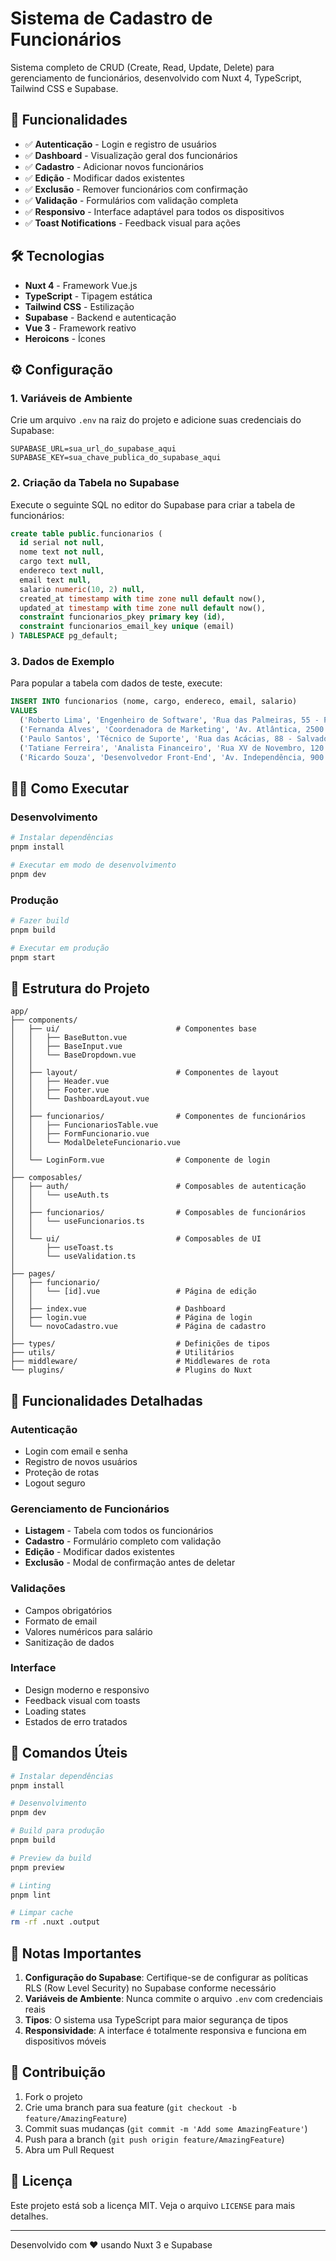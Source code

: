 # Sistema de Cadastro de Funcionários

Sistema completo de CRUD (Create, Read, Update, Delete) para gerenciamento de funcionários, desenvolvido com Nuxt 4, TypeScript, Tailwind CSS e Supabase.

## 🚀 Funcionalidades

- ✅ **Autenticação** - Login e registro de usuários
- ✅ **Dashboard** - Visualização geral dos funcionários
- ✅ **Cadastro** - Adicionar novos funcionários
- ✅ **Edição** - Modificar dados existentes
- ✅ **Exclusão** - Remover funcionários com confirmação
- ✅ **Validação** - Formulários com validação completa
- ✅ **Responsivo** - Interface adaptável para todos os dispositivos
- ✅ **Toast Notifications** - Feedback visual para ações

## 🛠️ Tecnologias

- **Nuxt 4** - Framework Vue.js
- **TypeScript** - Tipagem estática
- **Tailwind CSS** - Estilização
- **Supabase** - Backend e autenticação
- **Vue 3** - Framework reativo
- **Heroicons** - Ícones

## ⚙️ Configuração

### 1. Variáveis de Ambiente

Crie um arquivo `.env` na raiz do projeto e adicione suas credenciais do Supabase:

```env
SUPABASE_URL=sua_url_do_supabase_aqui
SUPABASE_KEY=sua_chave_publica_do_supabase_aqui
```

### 2. Criação da Tabela no Supabase

Execute o seguinte SQL no editor do Supabase para criar a tabela de funcionários:

```sql
create table public.funcionarios (
  id serial not null,
  nome text not null,
  cargo text null,
  endereco text null,
  email text null,
  salario numeric(10, 2) null,
  created_at timestamp with time zone null default now(),
  updated_at timestamp with time zone null default now(),
  constraint funcionarios_pkey primary key (id),
  constraint funcionarios_email_key unique (email)
) TABLESPACE pg_default;
```

### 3. Dados de Exemplo

Para popular a tabela com dados de teste, execute:

```sql
INSERT INTO funcionarios (nome, cargo, endereco, email, salario)
VALUES
  ('Roberto Lima', 'Engenheiro de Software', 'Rua das Palmeiras, 55 - Porto Alegre/RS', 'roberto.lima@email.com', 9200.00),
  ('Fernanda Alves', 'Coordenadora de Marketing', 'Av. Atlântica, 2500 - Rio de Janeiro/RJ', 'fernanda.alves@email.com', 7800.50),
  ('Paulo Santos', 'Técnico de Suporte', 'Rua das Acácias, 88 - Salvador/BA', 'paulo.santos@email.com', 3800.00),
  ('Tatiane Ferreira', 'Analista Financeiro', 'Rua XV de Novembro, 120 - Florianópolis/SC', 'tatiane.ferreira@email.com', 6400.25),
  ('Ricardo Souza', 'Desenvolvedor Front-End', 'Av. Independência, 900 - Recife/PE', 'ricardo.souza@email.com', 7000.00);
```

## 🏃‍♂️ Como Executar

### Desenvolvimento

```bash
# Instalar dependências
pnpm install

# Executar em modo de desenvolvimento
pnpm dev
```

### Produção

```bash
# Fazer build
pnpm build

# Executar em produção
pnpm start
```

## 📁 Estrutura do Projeto

```
app/
├── components/
│   ├── ui/                          # Componentes base
│   │   ├── BaseButton.vue
│   │   ├── BaseInput.vue
│   │   └── BaseDropdown.vue
│   │
│   ├── layout/                      # Componentes de layout
│   │   ├── Header.vue
│   │   ├── Footer.vue
│   │   └── DashboardLayout.vue
│   │
│   ├── funcionarios/                # Componentes de funcionários
│   │   ├── FuncionariosTable.vue
│   │   ├── FormFuncionario.vue
│   │   └── ModalDeleteFuncionario.vue
│   │
│   └── LoginForm.vue                # Componente de login
│
├── composables/
│   ├── auth/                        # Composables de autenticação
│   │   └── useAuth.ts
│   │
│   ├── funcionarios/                # Composables de funcionários
│   │   └── useFuncionarios.ts
│   │
│   └── ui/                          # Composables de UI
│       ├── useToast.ts
│       └── useValidation.ts
│
├── pages/
│   ├── funcionario/
│   │   └── [id].vue                 # Página de edição
│   │
│   ├── index.vue                    # Dashboard
│   ├── login.vue                    # Página de login
│   └── novoCadastro.vue             # Página de cadastro
│
├── types/                           # Definições de tipos
├── utils/                           # Utilitários
├── middleware/                      # Middlewares de rota
└── plugins/                         # Plugins do Nuxt
```

## 🎯 Funcionalidades Detalhadas

### Autenticação

- Login com email e senha
- Registro de novos usuários
- Proteção de rotas
- Logout seguro

### Gerenciamento de Funcionários

- **Listagem** - Tabela com todos os funcionários
- **Cadastro** - Formulário completo com validação
- **Edição** - Modificar dados existentes
- **Exclusão** - Modal de confirmação antes de deletar

### Validações

- Campos obrigatórios
- Formato de email
- Valores numéricos para salário
- Sanitização de dados

### Interface

- Design moderno e responsivo
- Feedback visual com toasts
- Loading states
- Estados de erro tratados

## 🔧 Comandos Úteis

```bash
# Instalar dependências
pnpm install

# Desenvolvimento
pnpm dev

# Build para produção
pnpm build

# Preview da build
pnpm preview

# Linting
pnpm lint

# Limpar cache
rm -rf .nuxt .output
```

## 📝 Notas Importantes

1. **Configuração do Supabase**: Certifique-se de configurar as políticas RLS (Row Level Security) no Supabase conforme necessário
2. **Variáveis de Ambiente**: Nunca commite o arquivo `.env` com credenciais reais
3. **Tipos**: O sistema usa TypeScript para maior segurança de tipos
4. **Responsividade**: A interface é totalmente responsiva e funciona em dispositivos móveis

## 🤝 Contribuição

1. Fork o projeto
2. Crie uma branch para sua feature (`git checkout -b feature/AmazingFeature`)
3. Commit suas mudanças (`git commit -m 'Add some AmazingFeature'`)
4. Push para a branch (`git push origin feature/AmazingFeature`)
5. Abra um Pull Request

## 📄 Licença

Este projeto está sob a licença MIT. Veja o arquivo `LICENSE` para mais detalhes.

---

Desenvolvido com ❤️ usando Nuxt 3 e Supabase

